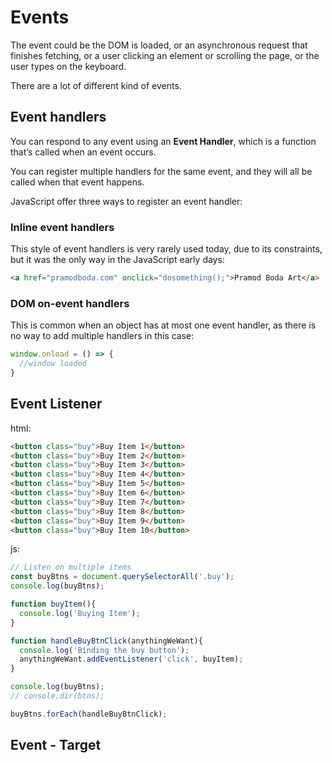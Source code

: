 # Events

The event could be the DOM is loaded, or an asynchronous request that finishes fetching, or a user clicking an element or scrolling the page, or the user types on the keyboard.

There are a lot of different kind of events.

## Event handlers

You can respond to any event using an  **Event Handler**, which is a function that’s called when an event occurs.

You can register multiple handlers for the same event, and they will all be called when that event happens.

JavaScript offer three ways to register an event handler:

### Inline event handlers

This style of event handlers is very rarely used today, due to its constraints, but it was the only way in the JavaScript early days:

```html
<a href="pramodboda.com" onclick="dosomething();">Pramod Boda Art</a>
```

### DOM on-event handlers

This is common when an object has at most one event handler, as there is no way to add multiple handlers in this case:
```js
window.onload = () => {
  //window loaded
}
```

## Event Listener

html:
```html
<button class="buy">Buy Item 1</button>
<button class="buy">Buy Item 2</button>
<button class="buy">Buy Item 3</button>
<button class="buy">Buy Item 4</button>
<button class="buy">Buy Item 5</button>
<button class="buy">Buy Item 6</button>
<button class="buy">Buy Item 7</button>
<button class="buy">Buy Item 8</button>
<button class="buy">Buy Item 9</button>
<button class="buy">Buy Item 10</button>
```

js:
```js
// Listen on multiple items
const buyBtns = document.querySelectorAll('.buy');
console.log(buyBtns);

function buyItem(){
  console.log('Buying Item');
}

function handleBuyBtnClick(anythingWeWant){
  console.log('Binding the buy button');
  anythingWeWant.addEventListener('click', buyItem);
}

console.log(buyBtns);
// console.dir(btns);

buyBtns.forEach(handleBuyBtnClick);
```

## Event - Target

<!--stackedit_data:
eyJoaXN0b3J5IjpbMTMwNTE1MDgwOSwyMzkyMTg0MzQsODg5MD
ExODMwLDIwODc4MDQ0MTAsLTY2OTU0NTkxOCwtNDQ1MTE3NDBd
fQ==
-->